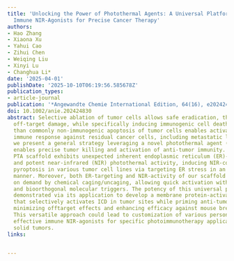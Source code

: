 ```yaml
---
title: 'Unlocking the Power of Photothermal Agents: A Universal Platform for Smart
  Immune NIR‐Agonists for Precise Cancer Therapy'
authors:
- Hao Zhang
- Xiaona Xu
- Yahui Cao
- Zihui Chen
- Weiqing Liu
- Xinyi Lu
- Changhua Li*
date: '2025-04-01'
publishDate: '2025-10-10T06:19:56.585678Z'
publication_types:
- article-journal
publication: '*Angewandte Chemie International Edition, 64(16), e202424830*'
doi: 10.1002/anie.202424830
abstract: Selective ablation of tumor cells allows safe eradication, thereby minimizing
  off-target damage, while specifically inducing immunogenic cell death (ICD) rather
  than commonly non-immunogenic apoptosis of tumor cells enables activation of anti-tumor
  immune response against residual cancer cells, including metastatic lesions. Herein,
  we present a general strategy leveraging a novel photothermal agent (PTA) that concomitantly
  enables precise tumor killing and activation of anti-tumor immunity. The unique
  PTA scaffold exhibits unexpected inherent endoplasmic reticulum (ER)-targeting capability
  and potent near-infrared (NIR) photothermal activity, inducing NIR-controlled immunogenic
  pyroptosis in various tumor cell lines via targeting ER stress in an oxygen-independent
  manner. Moreover, both ER-targeting and NIR-activity of our scaffold can be modulated
  on demand by chemical caging/uncaging, allowing quick activation with diverse biological
  and bioorthogonal molecular triggers. The potency of this universal platform is
  demonstrated via its application to develop a membrane protein-activatable NIR-agonist
  that selectively activates ICD in tumor sites while priming anti-tumor immunity,
  minimizing offtarget effects and enhancing efficacy against mouse breast tumors.
  This versatile approach could lead to customization of various personalized and
  effective immune NIR-agonists for specific photoimmunotherapy applicable to diverse
  solid tumors.
links:


---
```

